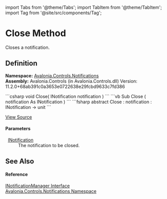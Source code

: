 import Tabs from '@theme/Tabs'; 
import TabItem from '@theme/TabItem'; 
import Tag from '@site/src/components/Tag'; 

# Close Method


Closes a notification.



## Definition
**Namespace:** <a href="N_Avalonia_Controls_Notifications">Avalonia.Controls.Notifications</a>  
**Assembly:** Avalonia.Controls (in Avalonia.Controls.dll) Version: 11.2.0+68ab391c0a3653e0722638e29fcbd9633c7fd386

<Tabs groupId="api-code-preview">
<TabItem value="csharp" label="C#">
```csharp
void Close(
	INotification notification
)
```
</TabItem>
<TabItem value="vb" label="VB">
```vb
Sub Close ( 
	notification As INotification
)
```
</TabItem>
<TabItem value="fsharp" label="F#">
```fsharp
abstract Close : 
        notification : INotification -> unit 
```
</TabItem>
</Tabs>



<a href="https://github.com/AvaloniaUI/Avalonia/tree/master/srcAvalonia.Controls/Notifications/INotificationManager.cs" title="View the source code">View Source</a>



#### Parameters
<dl><dt>  <a href="T_Avalonia_Controls_Notifications_INotification">INotification</a></dt><dd>The notification to be closed.</dd></dl>

## See Also


#### Reference
<a href="T_Avalonia_Controls_Notifications_INotificationManager">INotificationManager Interface</a>  
<a href="N_Avalonia_Controls_Notifications">Avalonia.Controls.Notifications Namespace</a>  
